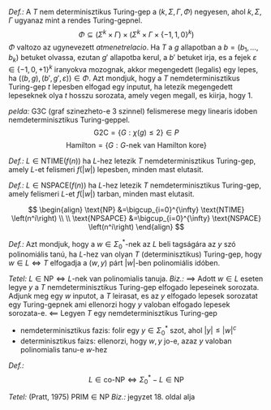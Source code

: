 *Def.:* A $T$ nem determinisztikus Turing-gep a $(k, \Sigma, \Gamma, \Phi)$ negyesen, ahol $k, \Sigma, \Gamma$ ugyanaz mint a rendes Turing-gepnel.
$$
\Phi \subseteq (\Sigma ^{k} \times \Gamma) \times (\Sigma ^{k} \times \Gamma \times \{ -1, 1, 0 \}^{k})
$$
$\Phi$ valtozo az ugynevezett *atmenetrelacio*.
Ha $T$ a $g$ allapotban a $b = (b_{1}, \dots, b_{k})$ betuket olvassa, ezutan $g'$ allapotba kerul, a $b'$ betuket irja, es a fejek $\varepsilon \in \{ -1, 0, +1 \}^{k}$ iranyokva mozognak, akkor megengedett (legalis) egy lepes, ha $((b, g), (b', g', \varepsilon)) \in \Phi$.
Azt mondjuk, hogy a $T$ nemdeterminisztikus Turing-gep $t$ lepesben elfogad egy inputut, ha letezik megengedett lepeseknek olya $t$ hosszu sorozata, amely vegen megall, es kiirja, hogy $1$.

*pelda:* G3C (graf szinezheto-e 3 szinnel) felismerese megy linearis idoben nemdeterminisztikus Turing-geppel.
$$
\text{G2C} = \{ G : \chi(g) \leq 2 \} \in P
$$
$$
\text{Hamilton} = \{ G : G\text{-nek van Hamilton kore} \}
$$

*Def.:*  $L \in \text{NTIME}(f(n))$ ha $L$-hez letezik $T$ nemdeterminisztikus Turing-gep, amely $L$-et felismeri $f(\lvert w \rvert)$ lepesben, minden mast elutasit.

*Def.:* $L \in \text{NSPACE}(f(n))$ ha $L$-hez letezik $T$ nemdeterminisztikus Turing-gep, amely felismeri $L$-et $f(\lvert w \rvert)$ tarban, minden mast elutasit.

$$
\begin{align}
\text{NP} &=\bigcup_{i=0}^{\infty} \text{NTIME} \left(n^i\right) \\ \\
\text{NPSAPCE} &=\bigcup_{i=0}^{\infty} \text{NSPACE} \left(n^i\right)
\end{align}
$$

*Def.:* Azt mondjuk, hogy a $w \in \Sigma_0^*$-nek az $L$ beli tagságára az $y$ szó polinomiális tanú, ha $L$-hez van olyan $T$ (determinisztikus) Turing-gep, hogy $w \in L \iff T$ elfogadja a $(w, y)$ párt $|w|$-ben polinomiális idóben.

*Tetel:* $L \in \text{NP} \iff L$-nek van polinomialis tanuja.
*Biz.:* 
$\implies$ Adott $w \in L$ eseten legye $y$ a $T$ nemdeterminisztikus Turing-gep elfogado lepeseinek sorozata.
Adjunk meg egy $w$ inputot, a $T$ leirasat, es az $y$ elfogado lepesek sorozatat egy Turing-gepnek ami ellenorzi hogy $y$ valoban elfogado lepesek sorozata-e.
$\impliedby$ Legyen $T$ egy nemdeterminisztikus Turing-gep
- nemdeterminisztikus fazis: folir egy $y \in \Sigma_{0}^{*}$ szot, ahol $\lvert y \rvert \leq \lvert w \rvert^{c}$
- determinisztikus faizs: ellenorzi, hogy $w, y$ jo-e, azaz $y$ valoban polinomialis tanu-e $w$-hez

*Def.:*
$$
L \in \text{co-NP} \iff \Sigma_{0}^{*}-L \in \text{NP}
$$

*Tetel:* (Pratt, 1975) $\text{PRIM} \in \text{NP}$
*Biz.:* jegyzet 18. oldal alja





